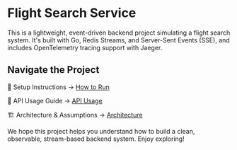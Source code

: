 # Flight Search Service

This is a lightweight, event-driven backend project simulating a flight search system. It's built with Go, Redis Streams, and Server-Sent Events (SSE), and includes OpenTelemetry tracing support with Jaeger.

## Navigate the Project

🔧 Setup Instructions →  [How to Run](how-to-run.md)

📡 API Usage Guide → [API Usage](API-usage.md)

🏗️ Architecture & Assumptions → [Architecture](architecture.md)

We hope this project helps you understand how to build a clean, observable, stream-based backend system. Enjoy exploring!

